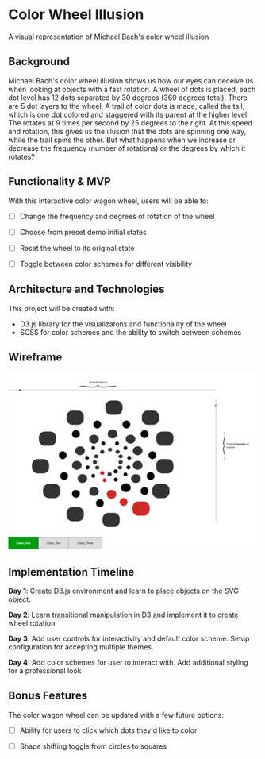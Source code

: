 # Color Wheel Illusion
A visual representation of Michael Bach's color wheel illusion

## Background

Michael Bach's color wheel illusion shows us how our eyes can deceive us when looking at objects with a fast rotation. A wheel of dots is placed, each dot level has 12 dots separated by 30 degrees (360 degrees total). There are 5 dot layers to the wheel. A trail of color dots is made, called the tail, which is one dot colored and staggered with its parent at the higher level. The rotates at 9 times per second by 25 degrees to the right.  At this speed and rotation, this gives us the illusion that the dots are spinning one way, while the trail spins the other. But what happens when we increase or decrease the frequency (number of rotations) or the degrees by which it rotates?

## Functionality & MVP

With this interactive color wagon wheel, users will be able to:

- [ ] Change the frequency and degrees of rotation of the wheel
- [ ] Choose from preset demo initial states
- [ ] Reset the wheel to its original state
- [ ] Toggle between color schemes for different visibility


## Architecture and Technologies

This project will be created with:

- D3.js library for the visualizatons and functionality of the wheel
- SCSS for color schemes and the ability to switch between schemes


## Wireframe

![wireframe](docs/wireframes/mockup.png)


## Implementation Timeline

**Day 1**: Create D3.js environment and learn to place objects on the SVG object.

**Day 2**: Learn transitional manipulation in D3 and implement it to create wheel rotation

**Day 3**: Add user controls for interactivity and default color scheme. Setup configuration for accepting multiple themes.

**Day 4**: Add color schemes for user to interact with. Add additional styling for a professional look


## Bonus Features

The color wagon wheel can be updated with a few future options:

- [ ] Ability for users to click which dots they'd like to color

- [ ] Shape shifting toggle from circles to squares
